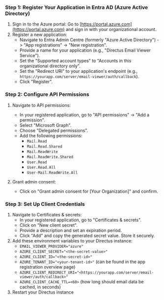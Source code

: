
### Step 1: Register Your Application in Entra AD (Azure Active Directory)

1. Sign in to the Azure portal: Go to [https://portal.azure.com](https://portal.azure.com) and sign in with your organizational account.
2. Register a new application:
    - Navigate to Entra Admin Centre (formerly "Azure Active Directory") -> "App registrations" -> "New registration".
    - Provide a name for your application (e.g., "Directus Email Viewer Service").
    - Set the "Supported account types" to "Accounts in this organizational directory only".
    - Set the "Redirect URI" to your application's endpoint (e.g., `https://yourapp.com/server/email-viewer/auth/callback`).
    - Click "Register".

### Step 2: Configure API Permissions

1. Navigate to API permissions:
    - In your registered application, go to "API permissions" -> "Add a permission".
    - Select "Microsoft Graph".
    - Choose "Delegated permissions".
    - Add the following permissions:
        - `Mail.Read`
        - `Mail.Read.Shared`
        - `Mail.ReadWrite`
        - `Mail.ReadWrite.Shared`
        - `User.Read`
        - `User.Read.All`
        - `User-Mail.ReadWrite.All`

2. Grant admin consent:
    - Click on "Grant admin consent for [Your Organization]" and confirm.

### Step 3: Set Up Client Credentials

1. Navigate to Certificates & secrets:
    - In your registered application, go to "Certificates & secrets".
    - Click on "New client secret".
    - Provide a description and set an expiration period.
    - Click "Add" and copy the generated secret value. Store it securely.
2. Add these environment variables to your Directus instance:
    - `EMAIL_VIEWER_PROVIDER="azure"`
    - `AZURE_CLIENT_SECRET="<the-secret-value>"`
    - `AZURE_CLIENT_ID="<the-secret-id>"`
    - `AZURE_TENANT_ID="<your-tenant-id>"` (can be found in the app registration overview page)
    - `AZURE_CLIENT_REDIRECT_URI="<https://yourapp.com/server/email-viewer/auth/callback>"`
    - `AZURE_CLIENT_CACHE_TTL=<60>` (how long should email data be cached, in seconds)
  3. Restart your Directus instance
